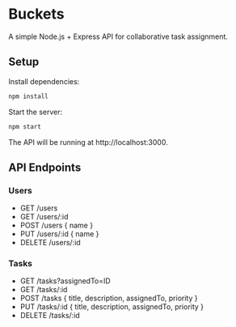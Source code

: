 # Buckets

A simple Node.js + Express API for collaborative task assignment.

## Setup

Install dependencies:

```bash
npm install
```

Start the server:

```bash
npm start
```

The API will be running at http://localhost:3000.

## API Endpoints

### Users

- GET /users
- GET /users/:id
- POST /users { name }
- PUT /users/:id { name }
- DELETE /users/:id

### Tasks

- GET /tasks?assignedTo=ID
- GET /tasks/:id
- POST /tasks { title, description, assignedTo, priority }
- PUT /tasks/:id { title, description, assignedTo, priority }
- DELETE /tasks/:id